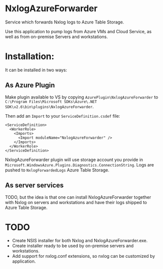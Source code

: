 # NxlogAzureForwarder
Service which forwards Nxlog logs to Azure Table Storage.

Use this application to pump logs from Azure VMs and Cloud Service, as well as from on-premise Servers and workstations.

# Installation:
It can be installed in two ways:

## As Azure Plugin
Make plugin available to VS by copying `AzurePlugin\NxlogAzureForwarder` to `C:\Program Files\Microsoft SDKs\Azure\.NET SDK\v2.6\bin\plugins\NxlogAzureForwarder`.

Then add an `Import` to your `ServiceDefinition.csdef` file:

	<ServiceDefinition>
	  <WorkerRole>
		<Imports>
		  <Import moduleName="NxlogAzureForwarder" />
		</Imports>
	  </WorkerRole>
	</ServiceDefinition>

NxlogAzureForwarder plugin will use storage account you provide in `Microsoft.WindowsAzure.Plugins.Diagnostics.ConnectionString`. Logs are pushed to `NxlogForwardedLogs` Azure Table Storage.

## As server services
TODO, but the idea is that one can install NxlogAzureForwarder together with Nxlog on servers and workstations and have their logs shipped to Azure Table Storage.

# TODO
* Create NSIS installer for both Nxlog and NxlogAzureForwarder.exe.
* Create installer ready to be used by on-premise servers and workstations.
* Add support for nxlog.conf extensions, so nxlog can be customized by application.

